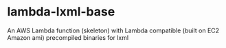 # lambda-lxml-base
An AWS Lambda function (skeleton) with Lambda compatible (built on EC2 Amazon ami) precompiled binaries for lxml
